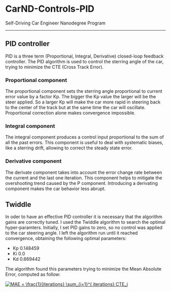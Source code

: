 # CarND-Controls-PID
Self-Driving Car Engineer Nanodegree Program

---

## PID controller

PID is a three term (Proportional, Integral, Derivative) closed-loop feedback controller.
The PID algorithm is used to control the sterring angle of the car, trying to minimize the CTE (Cross Track Error).

### Proportional component

The proportional component sets the sterring angle proportional to current error value by a factor Kp. The bigger the Kp value the larger will be the steer applied. So a larger Kp will make the car more rapid in steering back to the center of the track but at the same time the car will oscillate. Proportional correction alone makes convergence impossible.

### Integral component

The integral component produces a control input proportional to the sum of all the past errors. This component is useful to deal with systematic biases, like a sterring drift, allowing to correct the steady state error.

### Derivative component

The derivate component takes into account the error change rate between the current and the last one iteration. This component helps to mitigate the overshooting trend caused by the P component. Introducing a derivating component makes the car behavior less abrupt.


## Twiddle

In oder to have an effective PID controller it is necessary that the algorithm gains are correctly tuned. I used the Twiddle algorithm to search the optimal hyper-paramters.
Initially, I set PID gains to zero, so no control was applied to the car steering angle. 
I left the algorithm run until it reached convergence, obtaining the following optimal parameters: 
- Kp 0.148459
- Ki 0.0
- Kd 0.669442

The algorithm found this parameters trying to minimize the Mean Absolute Error, computed as follow:

<a href="https://www.codecogs.com/eqnedit.php?latex=MAE&space;=&space;\frac{1}{iterations}&space;\sum_{i=1}^{&space;iterations}&space;CTE_i" target="_blank"><img src="https://latex.codecogs.com/gif.latex?MAE&space;=&space;\frac{1}{iterations}&space;\sum_{i=1}^{&space;iterations}&space;CTE_i" title="MAE = \frac{1}{iterations} \sum_{i=1}^{ iterations} CTE_i" /></a>